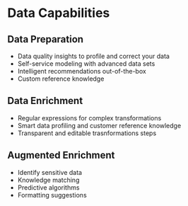 # Data Capabilities

## Data Preparation

- Data quality insights to profile and correct your data
- Self-service modeling with advanced data sets
- Intelligent recommendations out-of-the-box
- Custom reference knowledge

## Data Enrichment

- Regular expressions for complex transformations
- Smart data profiling and customer reference knowledge
- Transparent and editable trasnformations steps

## Augmented Enrichment

- Identify sensitive data
- Knowledge matching
- Predictive algorithms
- Formatting suggestions

